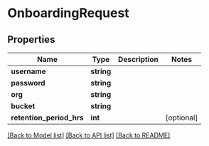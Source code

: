 # OnboardingRequest

## Properties
Name | Type | Description | Notes
------------ | ------------- | ------------- | -------------
**username** | **string** |  | 
**password** | **string** |  | 
**org** | **string** |  | 
**bucket** | **string** |  | 
**retention_period_hrs** | **int** |  | [optional] 

[[Back to Model list]](../README.md#documentation-for-models) [[Back to API list]](../README.md#documentation-for-api-endpoints) [[Back to README]](../README.md)


